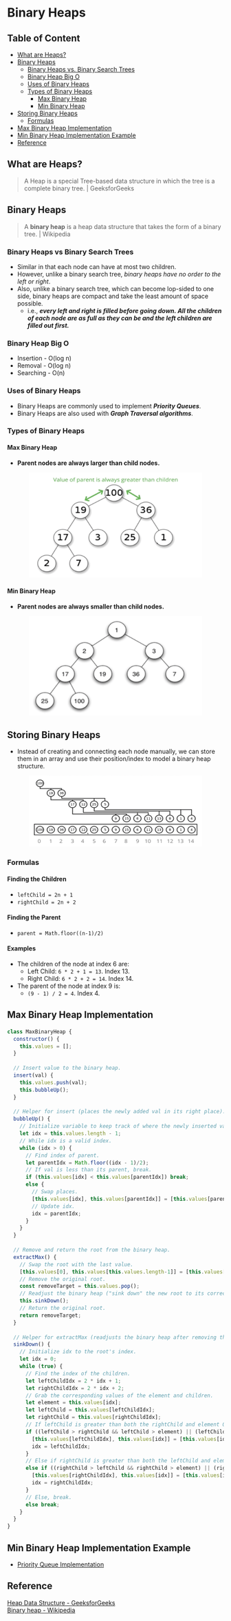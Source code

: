 # Binary Heaps

## Table of Content
- [What are Heaps?](#what-are-heaps)
- [Binary Heaps](#binary-heaps)
  - [Binary Heaps vs. Binary Search Trees](#binary-heaps-vs-binary-search-trees)
  - [Binary Heap Big O](#binary-heap-big-o)
  - [Uses of Binary Heaps](#uses-of-binary-heaps)
  - [Types of Binary Heaps](#types-of-binary-heaps)
    - [Max Binary Heap](#max-binary-heap)
    - [Min Binary Heap](#min-binary-heap)
- [Storing Binary Heaps](#storing-binary-heaps)
  - [Formulas](#formulas)
- [Max Binary Heap Implementation](#max-binary-heap-implementation)
- [Min Binary Heap Implementation Example](#min-binary-heap-implementation-example)
- [Reference](#reference)

## What are Heaps?
> A Heap is a special Tree-based data structure in which the tree is a complete binary tree. | GeeksforGeeks

## Binary Heaps
> A **binary heap** is a heap data structure that takes the form of a binary tree. | Wikipedia
### Binary Heaps vs Binary Search Trees
- Similar in that each node can have at most two children.
- However, unlike a binary search tree, *binary heaps have no order to the left or right*.
- Also, unlike a binary search tree, which can become lop-sided to one side, binary heaps are compact and take the least amount of space possible.
  - i.e., ***every left and right is filled before going down. All the children of each node are as full as they can be and the left children are filled out first.***
### Binary Heap Big O
- Insertion - O(log n)
- Removal - O(log n)
- Searching - O(n)
### Uses of Binary Heaps
- Binary Heaps are commonly used to implement ***Priority Queues***.
- Binary Heaps are also used with ***Graph Traversal algorithms***.
### Types of Binary Heaps
#### Max Binary Heap
- **Parent nodes are always larger than child nodes.**

<p align="center">
  <img src="https://raw.githubusercontent.com/Kakamotobi/Learned/main/DSA/refImg/max-binary-heap.png" alt="Max Binary Heap" width="80%" />
</p>

#### Min Binary Heap
- **Parent nodes are always smaller than child nodes.**

<p align="center">
  <img src="https://raw.githubusercontent.com/Kakamotobi/Learned/main/DSA/refImg/min-binary-heap.png" alt="Min Binary Heap" width="80%" />
</p>

## Storing Binary Heaps
- Instead of creating and connecting each node manually, we can store them in an array and use their position/index to model a binary heap structure.

<p align="center">
  <img src="https://raw.githubusercontent.com/Kakamotobi/Learned/main/DSA/refImg/storing-binary-heap-in-array.png" alt="Storing Binary Heap in Array" width="80%" />
</p>

### Formulas
#### Finding the Children
- `leftChild = 2n + 1`
- `rightChild = 2n + 2`
#### Finding the Parent
- `parent = Math.floor((n-1)/2)`
#### Examples
  - The children of the node at index 6 are:
    - Left Child: `6 * 2 + 1 = 13`. Index 13.
    - Right Child: `6 * 2 + 2 = 14`. Index 14.
  - The parent of the node at index 9 is:
    - `(9 - 1) / 2 = 4`. Index 4.

## Max Binary Heap Implementation
```js
class MaxBinaryHeap {
  constructor() {
    this.values = [];
  }
  
  // Insert value to the binary heap.
  insert(val) {
    this.values.push(val);
    this.bubbleUp();
  }
  
  // Helper for insert (places the newly added val in its right place).
  bubbleUp() {
    // Initialize variable to keep track of where the newly inserted value is in the array.
    let idx = this.values.length - 1;
    // While idx is a valid index.
    while (idx > 0) {
      // Find index of parent.
      let parentIdx = Math.floor((idx - 1)/2);
      // If val is less than its parent, break.
      if (this.values[idx] < this.values[parentIdx]) break;
      else {
        // Swap places.
        [this.values[idx], this.values[parentIdx]] = [this.values[parentIdx], this.values[idx]];
        // Update idx.
        idx = parentIdx;
      }
    }
  }
  
  // Remove and return the root from the binary heap.
  extractMax() {
    // Swap the root with the last value.
    [this.values[0], this.values[this.values.length-1]] = [this.values[this.values.length-1], this.values[0]];
    // Remove the original root.
    const removeTarget = this.values.pop();
    // Readjust the binary heap ("sink down" the new root to its correct position).
    this.sinkDown();
    // Return the original root.
    return removeTarget;
  }
  
  // Helper for extractMax (readjusts the binary heap after removing the root).
  sinkDown() {
    // Initialize idx to the root's index.
    let idx = 0;
    while (true) {
      // Find the index of the children.
      let leftChildIdx = 2 * idx + 1;
      let rightChildIdx = 2 * idx + 2;
      // Grab the corresponding values of the element and children.
      let element = this.values[idx];
      let leftChild = this.values[leftChildIdx];
      let rightChild = this.values[rightChildIdx];
      // If leftChild is greater than both the rightChild and element OR leftChild is valid but rightChild is invalid and leftChild is greater than the element.
      if ((leftChild > rightChild && leftChild > element) || (leftChild && !rightChild && leftChild > element)) {
        [this.values[leftChildIdx], this.values[idx]] = [this.values[idx], this.values[leftChildIdx]];
        idx = leftChildIdx;
      }
      // Else if rightChild is greater than both the leftChild and element OR rightChild is valid but leftChild is invalid and rightChild is greater than the element.
      else if ((rightChild > leftChild && rightChild > element) || (rightChild && !leftChild && rightChild > element)) {
        [this.values[rightChildIdx], this.values[idx]] = [this.values[idx], this.values[rightChildIdx]];
        idx = rightChildIdx;
      }
      // Else, break.
      else break;
    }
  }
}
```

## Min Binary Heap Implementation Example
- [Priority Queue Implementation](https://github.com/Kakamotobi/Learned/blob/main/DSA/14-Priority-Queue.md#priority-queue-implementation-using-min-binary-heap)

## Reference
[Heap Data Structure - GeeksforGeeks](https://www.geeksforgeeks.org/heap-data-structure/)  
[Binary heap - Wikipedia](https://en.wikipedia.org/wiki/Binary_heap)
